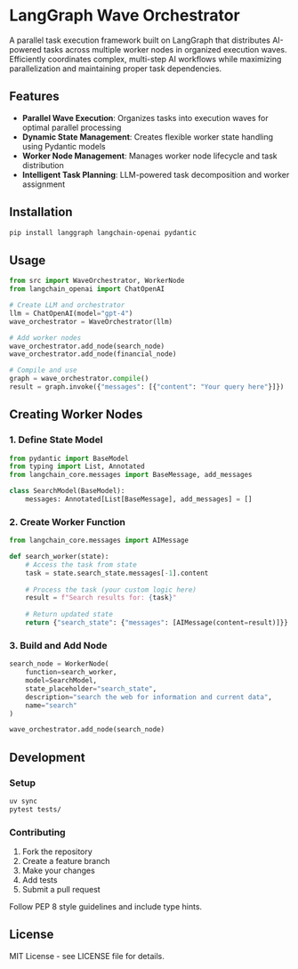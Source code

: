 # LangGraph Wave Orchestrator

A parallel task execution framework built on LangGraph that distributes AI-powered tasks across multiple worker nodes in organized execution waves. Efficiently coordinates complex, multi-step AI workflows while maximizing parallelization and maintaining proper task dependencies.

## Features

- **Parallel Wave Execution**: Organizes tasks into execution waves for optimal parallel processing
- **Dynamic State Management**: Creates flexible worker state handling using Pydantic models
- **Worker Node Management**: Manages worker node lifecycle and task distribution
- **Intelligent Task Planning**: LLM-powered task decomposition and worker assignment

## Installation

```bash
pip install langgraph langchain-openai pydantic
```

## Usage

```python
from src import WaveOrchestrator, WorkerNode
from langchain_openai import ChatOpenAI

# Create LLM and orchestrator
llm = ChatOpenAI(model="gpt-4")
wave_orchestrator = WaveOrchestrator(llm)

# Add worker nodes
wave_orchestrator.add_node(search_node)
wave_orchestrator.add_node(financial_node)

# Compile and use
graph = wave_orchestrator.compile()
result = graph.invoke({"messages": [{"content": "Your query here"}]})
```

## Creating Worker Nodes

### 1. Define State Model
```python
from pydantic import BaseModel
from typing import List, Annotated
from langchain_core.messages import BaseMessage, add_messages

class SearchModel(BaseModel):
    messages: Annotated[List[BaseMessage], add_messages] = []
```

### 2. Create Worker Function
```python
from langchain_core.messages import AIMessage

def search_worker(state):
    # Access the task from state
    task = state.search_state.messages[-1].content
    
    # Process the task (your custom logic here)
    result = f"Search results for: {task}"
    
    # Return updated state
    return {"search_state": {"messages": [AIMessage(content=result)]}}
```

### 3. Build and Add Node
```python
search_node = WorkerNode(
    function=search_worker,
    model=SearchModel, 
    state_placeholder="search_state",
    description="search the web for information and current data",
    name="search"
)

wave_orchestrator.add_node(search_node)
```

## Development

### Setup
```bash
uv sync
pytest tests/
```

### Contributing
1. Fork the repository
2. Create a feature branch
3. Make your changes
4. Add tests
5. Submit a pull request

Follow PEP 8 style guidelines and include type hints.

## License

MIT License - see LICENSE file for details.
